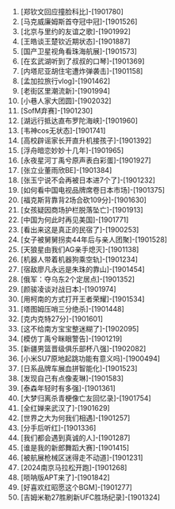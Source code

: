 
1. [郑钦文回应撞脸科比]-[1901780]
1. [马克威廉姆斯首夺冠中冠]-[1901526]
1. [北京与里约的友谊之歌]-[1901992]
1. [王皓谈王楚钦近期状态]-[1901887]
1. [国产卫星视角看珠海航展]-[1901573]
1. [在玄武湖听到了叔叔的口琴]-[1901369]
1. [内塔尼亚胡住宅遭炸弹袭击]-[1901158]
1. [孟加拉旅行vlog]-[1901462]
1. [老街区里潮流新]-[1901994]
1. [小巷人家大团圆]-[1902032]
1. [SofM弃赛]-[1901230]
1. [湖远行抵达直布罗陀海峡]-[1901960]
1. [韦神cos无状态]-[1901741]
1. [高校辟谣家长开直升机接孩子]-[1901392]
1. [浮舟暗恋妙妙十几年]-[1901965]
1. [永夜星河丁禹兮原声表白彩蛋]-[1901927]
1. [张立业董雨欣BE]-[1901384]
1. [张玉宁说不会再被日本进7个了]-[1901232]
1. [如何看中国电视品牌席卷日本市场]-[1901375]
1. [福克斯背靠背2场合砍109分]-[1901630]
1. [女孩疑因商场护栏脱落坠亡]-[1901913]
1. [中国为何此时再见美国]-[1901771]
1. [看出来这是真正的民宿了]-[1900253]
1. [女子被舅舅拐卖44年后与亲人团聚]-[1901528]
1. [天狼星由我们AG亲手熄灭]-[1901138]
1. [机器人带着机器狗乘空轨]-[1901234]
1. [宿敌廖凡永远是朱珠的靠山]-[1901454]
1. [俄军：夺乌东2个定居点]-[1901352]
1. [颜骏凌谈对战日本]-[1901974]
1. [用柯南的方式打开王者荣耀]-[1901534]
1. [塔图姆压哨三分绝杀]-[1901448]
1. [克内克特27分]-[1901601]
1. [这不给南方宝宝整迷糊了]-[1902095]
1. [模仿丁禹兮眯眼警告]-[1901219]
1. [新疆男篮晋级俱乐部杯八强]-[1902082]
1. [小米SU7原地起跳功能有意义吗]-[1900494]
1. [日系品牌车展血拼智能化]-[1901523]
1. [发现自己有点像麦琳]-[1901583]
1. [泰森年轻时有多强]-[1901361]
1. [大梦归离杀青梗像亡友回忆录]-[1901754]
1. [全红婵来武汉了]-[1901629]
1. [世界之大为何我们相遇]-[1901257]
1. [分手后听红]-[1901336]
1. [我们都会遇到真诚的人]-[1901287]
1. [谁是我的新郎舞蹈大赛]-[1901415]
1. [被航展枪械区迷得走不动道]-[1901231]
1. [2024南京马拉松开跑]-[1901268]
1. [唢呐版APT来了]-[1901842]
1. [好喜欢红昭愿这个BGM]-[1901277]
1. [吉姆米勒27胜刷新UFC胜场纪录]-[1901324]